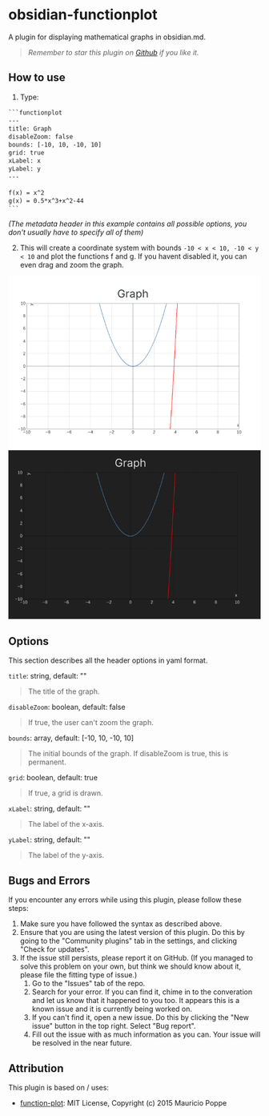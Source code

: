 # obsidian-functionplot

A plugin for displaying mathematical graphs in obsidian.md.

> *Remember to star this plugin on [Github](https://github.com/leonhma/obsidian-functionplot) if you like it.*

## How to use

1. Type:

 ~~~text
 ```functionplot
 ---
 title: Graph
 disableZoom: false
 bounds: [-10, 10, -10, 10]
 grid: true
 xLabel: x
 yLabel: y
 ---

 f(x) = x^2
 g(x) = 0.5*x^3+x^2-44
 ```
 ~~~

 *(The metadata header in this example contains all possible options, you don't usually have to specify all of them)*

2. This will create a coordinate system with bounds `-10 < x < 10, -10 < y < 10` and plot the functions f and g. If you havent disabled it, you can even drag and zoom the graph.

![Graph image](./images/graph-light.png#gh-light-mode-only)
![Graph image](./images/graph-dark.png#gh-dark-mode-only)

## Options

This section describes all the header options in yaml format.

`title`: string, default: ""
> The title of the graph.

`disableZoom`: boolean, default: false
> If true, the user can't zoom the graph.

`bounds`: array, default: [-10, 10, -10, 10]
> The initial bounds of the graph. If disableZoom is true, this is permanent.

`grid`: boolean, default: true
> If true, a grid is drawn.

`xLabel`: string, default: ""
> The label of the x-axis.

`yLabel`: string, default: ""
> The label of the y-axis.

## Bugs and Errors

If you encounter any errors while using this plugin, please follow these steps:

1. Make sure you have followed the syntax as described above.
2. Ensure that you are using the latest version of this plugin. Do this by going to the "Community plugins" tab in the settings, and clicking "Check for updates".
3. If the issue still persists, please report it on GitHub. (If you managed to solve this problem on your own, but think we should know about it, please file the fitting type of issue.)
    1. Go to the "Issues" tab of the repo.
    2. Search for your error. If you can find it, chime in to the converation and let us know that it happened to you too. It appears this is a known issue and it is currently being worked on.
    3. If you can't find it, open a new issue. Do this by clicking the "New issue" button in the top right. Select "Bug report".
    4. Fill out the issue with as much information as you can. Your issue will be resolved in the near future.


## Attribution

This plugin is based on / uses:

- [function-plot](https://github.com/mauriciopoppe/function-plot): MIT License, Copyright (c) 2015 Mauricio Poppe

